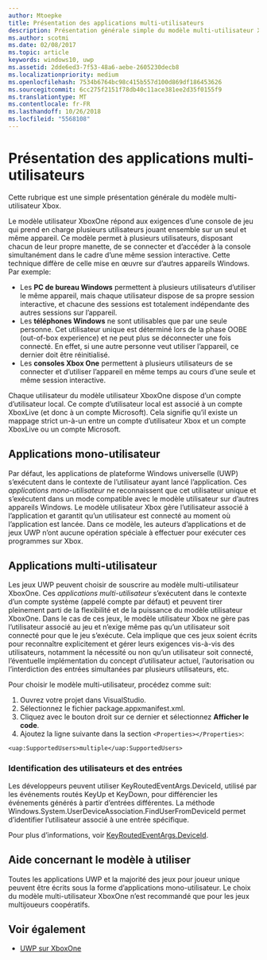 ```yaml
---
author: Mtoepke
title: Présentation des applications multi-utilisateurs
description: Présentation générale simple du modèle multi-utilisateur Xbox.
ms.author: scotmi
ms.date: 02/08/2017
ms.topic: article
keywords: windows10, uwp
ms.assetid: 2dde6ed3-7f53-48a6-aebe-2605230decb8
ms.localizationpriority: medium
ms.openlocfilehash: 7534b6764bc98c415b557d100d869df186453626
ms.sourcegitcommit: 6cc275f2151f78db40c11ace381ee2d35f0155f9
ms.translationtype: MT
ms.contentlocale: fr-FR
ms.lasthandoff: 10/26/2018
ms.locfileid: "5568108"
---
```

# <a name="introduction-to-multi-user-applications"></a>Présentation des applications multi-utilisateurs

Cette rubrique est une simple présentation générale du modèle multi-utilisateur Xbox.

Le modèle utilisateur XboxOne répond aux exigences d’une console de jeu qui prend en charge plusieurs utilisateurs jouant ensemble sur un seul et même appareil. Ce modèle permet à plusieurs utilisateurs, disposant chacun de leur propre manette, de se connecter et d’accéder à la console simultanément dans le cadre d’une même session interactive. Cette technique diffère de celle mise en œuvre sur d’autres appareils Windows. Par exemple:
* Les **PC de bureau Windows** permettent à plusieurs utilisateurs d’utiliser le même appareil, mais chaque utilisateur dispose de sa propre session interactive, et chacune des sessions est totalement indépendante des autres sessions sur l’appareil.
* Les **téléphones Windows** ne sont utilisables que par une seule personne. Cet utilisateur unique est déterminé lors de la phase OOBE (out-of-box experience) et ne peut plus se déconnecter une fois connecté. En effet, si une autre personne veut utiliser l’appareil, ce dernier doit être réinitialisé. 
* Les **consoles Xbox One** permettent à plusieurs utilisateurs de se connecter et d’utiliser l’appareil en même temps au cours d’une seule et même session interactive.

Chaque utilisateur du modèle utilisateur XboxOne dispose d’un compte d’utilisateur local. Ce compte d’utilisateur local est associé à un compte XboxLive (et donc à un compte Microsoft). Cela signifie qu’il existe un mappage strict un-à-un entre un compte d’utilisateur Xbox et un compte XboxLive ou un compte Microsoft.

## <a name="single-user-applications"></a>Applications mono-utilisateur
Par défaut, les applications de plateforme Windows universelle (UWP) s’exécutent dans le contexte de l’utilisateur ayant lancé l’application. Ces *applications mono-utilisateur* ne reconnaissent que cet utilisateur unique et s’exécutent dans un mode compatible avec le modèle utilisateur sur d’autres appareils Windows. Le modèle utilisateur Xbox gère l’utilisateur associé à l’application et garantit qu’un utilisateur est connecté au moment où l’application est lancée. Dans ce modèle, les auteurs d’applications et de jeux UWP n’ont aucune opération spéciale à effectuer pour exécuter ces programmes sur Xbox. 

## <a name="multi-user-applications"></a>Applications multi-utilisateur
Les jeux UWP peuvent choisir de souscrire au modèle multi-utilisateur XboxOne. Ces *applications multi-utilisateur* s’exécutent dans le contexte d’un compte système (appelé compte par défaut) et peuvent tirer pleinement parti de la flexibilité et de la puissance du modèle utilisateur XboxOne. Dans le cas de ces jeux, le modèle utilisateur Xbox ne gère pas l’utilisateur associé au jeu et n’exige même pas qu’un utilisateur soit connecté pour que le jeu s’exécute. Cela implique que ces jeux soient écrits pour reconnaître explicitement et gérer leurs exigences vis-à-vis des utilisateurs, notamment la nécessité ou non qu’un utilisateur soit connecté, l’éventuelle implémentation du concept d’utilisateur actuel, l’autorisation ou l’interdiction des entrées simultanées par plusieurs utilisateurs, etc.
   
Pour choisir le modèle multi-utilisateur, procédez comme suit:   
1. Ouvrez votre projet dans VisualStudio.   
2. Sélectionnez le fichier package.appxmanifest.xml.   
3. Cliquez avec le bouton droit sur ce dernier et sélectionnez **Afficher le code**.   
4. Ajoutez la ligne suivante dans la section `<Properties></Properties>`:

```
<uap:SupportedUsers>multiple</uap:SupportedUsers>
```

### <a name="identifying-users-and-inputs"></a>Identification des utilisateurs et des entrées
Les développeurs peuvent utiliser KeyRoutedEventArgs.DeviceId, utilisé par les événements routés KeyUp et KeyDown, pour différencier les événements générés à partir d’entrées différentes.
La méthode Windows.System.UserDeviceAssociation.FindUserFromDeviceId permet d’identifier l’utilisateur associé à une entrée spécifique.

Pour plus d’informations, voir [KeyRoutedEventArgs.DeviceId](https://msdn.microsoft.com/library/windows/apps/windows.ui.xaml.input.keyroutedeventargs.deviceid).


## <a name="guidance-on-which-model-to-choose"></a>Aide concernant le modèle à utiliser
Toutes les applications UWP et la majorité des jeux pour joueur unique peuvent être écrits sous la forme d’applications mono-utilisateur. Le choix du modèle multi-utilisateur XboxOne n’est recommandé que pour les jeux multijoueurs coopératifs.

## <a name="see-also"></a>Voir également
- [UWP sur XboxOne](index.md)
